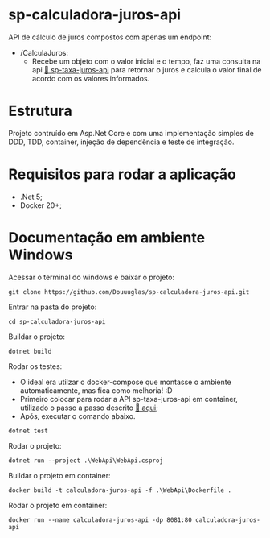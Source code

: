 # sp-calculadora-juros-api

API de cálculo de juros compostos com apenas um endpoint:
  * /CalculaJuros:
    * Recebe um objeto com o valor inicial e o tempo, faz uma consulta na api <a href="https://github.com/Douuuglas/sp-taxa-juros-api">🔗 sp-taxa-juros-api</a> para retornar o juros e calcula o valor final de acordo com os valores informados.

# Estrutura
 
 Projeto contruído em Asp.Net Core e com uma implementação simples de DDD, TDD, container, injeção de dependência e teste de integração.

# Requisitos para rodar a aplicação
  * .Net 5;
  * Docker 20+;

# Documentação em ambiente Windows

Acessar o terminal do windows e baixar o projeto:
```
git clone https://github.com/Douuuglas/sp-calculadora-juros-api.git
```

Entrar na pasta do projeto:
```
cd sp-calculadora-juros-api
```

Buildar o projeto:
```
dotnet build
```

Rodar os testes:
 * O ideal era utilzar o docker-compose que montasse o ambiente automaticamente, mas fica como melhoria! :D
 * Primeiro colocar para rodar a API sp-taxa-juros-api em container, utilizado o passo a passo descrito <a href="https://github.com/Douuuglas/sp-taxa-juros-api">🔗 aqui</a>;
 * Após, executar o comando abaixo.
```
dotnet test
```

Rodar o projeto:
```
dotnet run --project .\WebApi\WebApi.csproj
```

Buildar o projeto em container:
```
docker build -t calculadora-juros-api -f .\WebApi\Dockerfile .
```

Rodar o projeto em container:
```
docker run --name calculadora-juros-api -dp 8081:80 calculadora-juros-api
```


